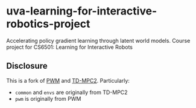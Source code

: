 # uva-learning-for-interactive-robotics-project
Accelerating policy gradient learning through latent world models. Course project for CS6501: Learning for Interactive Robots

## Disclosure

This is a fork of [PWM](https://github.com/imgeorgiev/PWM) and [TD-MPC2](https://github.com/nicklashansen/tdmpc2). Particularly:
* `common` and `envs` are originally from TD-MPC2
* `pwm` is originally from PWM
